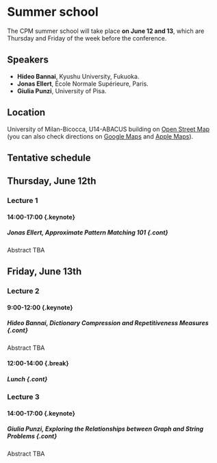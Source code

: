 <style type="text/css">
tbody { width:100%;background-color:#ddeeff;border-collapse:collapse; }
table { width:100%;background-color:#ddeeff;border-collapse:collapse; }
th { background-color:#ddeeff;color:white;width:50%;padding:1px;border:2px solid #ddeeff; }
td { padding:0px;border:2px solid #ddeeff; }
td { background-color: #c7fdb5; }
.table--bg--red { background-color: #ffcfdc;}
.table--bg--yellow { background-color: #ffffc2;}
.table--bg--green { background-color: #c7fdb5;}
.keynote { background-color: #ffffc2; padding: 5px; max-width: 10%; border: 1px solid #000; border-radius: 11px; display: inline}
.talk    { background-color: #c7fdb5; padding: 5px; max-width: 10%; border: 1px solid #000; border-radius: 11px; display: inline}
.break   { background-color: #ffcfdc; padding: 5px; max-width: 10%; border: 1px solid #000; border-radius: 11px; display: inline}
.cont    { display: inline; margin-top: -40px;}
</style>

# Summer school

The CPM summer school will take place **on June 12 and 13**, which are Thursday and
Friday of the week before the conference.

## Speakers

*  **Hideo Bannai**, Kyushu University, Fukuoka.
*  **Jonas Ellert**, École Normale Supérieure, Paris.
*  **Giulia Punzi**, University of Pisa.

## Location

University of Milan-Bicocca, U14-ABACUS building on [Open Street Map](https://www.openstreetmap.org/way/23154089#map=19/45.523734/9.219992)
(you can also check directions on [Google Maps](https://maps.app.goo.gl/Y4wqzV8Vgr8JnMB26) and [Apple Maps](https://maps.apple.com/?address=Viale%20Sarca%20336,%2020126%20Milano,%20Italia&auid=10195625695833040895&ll=45.523623,9.219530&lsp=9902&q=Dipartimento%20di%20Informatica,%20Sistemistica%20e%20Comunicazione%20DISCo&t=r)).


## Tentative schedule

## Thursday, June 12th

### Lecture 1
#### 14:00-17:00 {.keynote}
##### Jonas Ellert, Approximate Pattern Matching 101 {.cont}

Abstract TBA

## Friday, June 13th

### Lecture 2
#### 9:00-12:00 {.keynote}
##### Hideo Bannai, Dictionary Compression and Repetitiveness Measures {.cont}

Abstract TBA

#### 12:00-14:00 {.break}
##### Lunch {.cont}

### Lecture 3
#### 14:00-17:00 {.keynote}
##### Giulia Punzi, Exploring the Relationships between Graph and String Problems {.cont}

Abstract TBA
